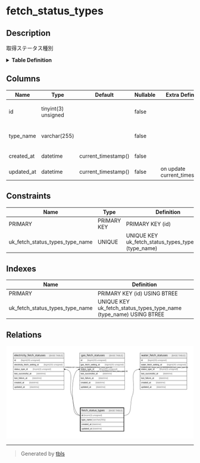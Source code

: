 # fetch_status_types

## Description

取得ステータス種別

<details>
<summary><strong>Table Definition</strong></summary>

```sql
CREATE TABLE `fetch_status_types` (
  `id` tinyint(3) unsigned NOT NULL COMMENT '取得ステータス種別ID',
  `type_name` varchar(255) NOT NULL COMMENT '取得ステータス種別名',
  `created_at` datetime NOT NULL DEFAULT current_timestamp() COMMENT '作成日時(UTC)',
  `updated_at` datetime NOT NULL DEFAULT current_timestamp() ON UPDATE current_timestamp() COMMENT '更新日時(UTC)',
  PRIMARY KEY (`id`),
  UNIQUE KEY `uk_fetch_status_types_type_name` (`type_name`)
) ENGINE=InnoDB DEFAULT CHARSET=utf8mb4 COLLATE=utf8mb4_general_ci COMMENT='取得ステータス種別'
```

</details>

## Columns

| Name | Type | Default | Nullable | Extra Definition | Children | Parents | Comment |
| ---- | ---- | ------- | -------- | ---------------- | -------- | ------- | ------- |
| id | tinyint(3) unsigned |  | false |  | [electricity_fetch_statuses](electricity_fetch_statuses.md) [gas_fetch_statuses](gas_fetch_statuses.md) [water_fetch_statuses](water_fetch_statuses.md) |  | 取得ステータス種別ID |
| type_name | varchar(255) |  | false |  |  |  | 取得ステータス種別名 |
| created_at | datetime | current_timestamp() | false |  |  |  | 作成日時(UTC) |
| updated_at | datetime | current_timestamp() | false | on update current_timestamp() |  |  | 更新日時(UTC) |

## Constraints

| Name | Type | Definition |
| ---- | ---- | ---------- |
| PRIMARY | PRIMARY KEY | PRIMARY KEY (id) |
| uk_fetch_status_types_type_name | UNIQUE | UNIQUE KEY uk_fetch_status_types_type_name (type_name) |

## Indexes

| Name | Definition |
| ---- | ---------- |
| PRIMARY | PRIMARY KEY (id) USING BTREE |
| uk_fetch_status_types_type_name | UNIQUE KEY uk_fetch_status_types_type_name (type_name) USING BTREE |

## Relations

![er](fetch_status_types.svg)

---

> Generated by [tbls](https://github.com/k1LoW/tbls)
